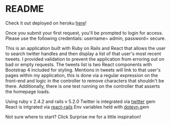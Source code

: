 # README
Check it out deployed on heroku <a href="https://abby-twitter-user-test.herokuapp.com/"> here</a>!

Once you submit your first request, you'll be prompted to login for access. Please use the following credentials: username= admin, password= secure.

This is an application built with Ruby on Rails and React that allows the user to search twitter handles and then display a list of that user's most recent tweets. I provided validation to prevent the application from erroring out on bad or empty requests. The tweets list is two React components with Bootstrap 4 included for styling. Mentions in tweets will link to that user's pages within my application, this is done via a regular expression on the front-end and logic in the controller to remove characters that shouldn't be there. Additionally, there is one test running on the controller that asserts the homepage loads.


Using ruby v 2.4.2 and rails v 5.2.0
Twitter is integrated via <a href="https://www.rubydoc.info/gems/twitter"> twitter</a> gem
React is intgrated via <a href="https://github.com/reactjs/react-rails"> react-rails</a>
Env variables held with <a href="https://github.com/bkeepers/dotenv"> dotevn </a>gem

Not sure where to start? Click Surprise me for a little inspiration!